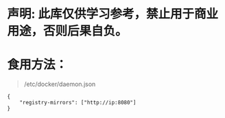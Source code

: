 # 声明: 此库仅供学习参考，禁止用于商业用途，否则后果自负。

# 食用方法：
> /etc/docker/daemon.json
```
{
    "registry-mirrors": ["http://ip:8080"]
} 
```
